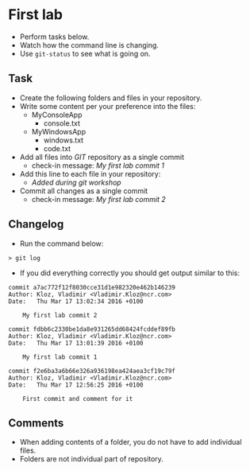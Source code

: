 # First lab

* Perform tasks below.
* Watch how the command line is changing.
* Use `git-status` to see what is going on.

## Task

* Create the following folders and files in your repository.
* Write some content per your preference into the files:
  * MyConsoleApp
    * console.txt
  * MyWindowsApp
    * windows.txt
    * code.txt
* Add all files into _GIT_ repository as a single commit
  * check-in message: _My first lab commit 1_
* Add this line to each file in your repository:
  * _Added during git workshop_
* Commit all changes as a single commit
  * check-in message: _My first lab commit 2_

## Changelog

* Run the command below:

```
> git log
```

* If you did everything correctly you should get output similar to this:

```
commit a7ac772f12f8030cce31d1e982320e462b146239
Author: Kloz, Vladimir <Vladimir.Kloz@ncr.com>
Date:   Thu Mar 17 13:02:34 2016 +0100

    My first lab commit 2

commit fdbb6c2330be1da8e931265dd68424fcddef89fb
Author: Kloz, Vladimir <Vladimir.Kloz@ncr.com>
Date:   Thu Mar 17 13:01:39 2016 +0100

    My first lab commit 1

commit f2e6ba3a6b66e326a936198ea424aea3cf19c79f
Author: Kloz, Vladimir <Vladimir.Kloz@ncr.com>
Date:   Thu Mar 17 12:56:25 2016 +0100

    First commit and comment for it
```

## Comments

* When adding contents of a folder, you do not have to add individual files.
* Folders are not individual part of repository.
